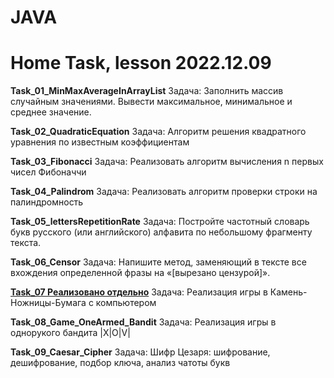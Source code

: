# JAVA
# Home Task, lesson 2022.12.09

__Task_01_MinMaxAverageInArrayList__
Задача: Заполнить массив случайным значениями. Вывести максимальное, минимальное и среднее значение.

__Task_02_QuadraticEquation__
Задача: Алгоритм решения квадратного уравнения по известным коэффициентам

__Task_03_Fibonacci__
Задача: Реализовать алгоритм вычисления n первых чисел Фибоначчи

__Task_04_Palindrom__
Задача: Реализовать алгоритм проверки строки на палиндромность

__Task_05_lettersRepetitionRate__
Задача: Постройте частотный словарь букв русского (или английского) алфавита по небольшому фрагменту текста.

__Task_06_Censor__
Задача: Напишите метод, заменяющий в тексте все вхождения определенной фразы на «[вырезано цензурой]».

__[Task_07 Реализовано отдельно](https://github.com/QmaxD/JavaFX_Game_RockPaperScissors)__
Задача: Реализация игры в Камень-Ножницы-Бумага с компьютером

__Task_08_Game_OneArmed_Bandit__
Задача: Реализация игры в однорукого бандита |X|O|V|

__Task_09_Caesar_Cipher__
Задача: Шифр Цезаря: шифрование, дешифрование, подбор ключа, анализ чатоты букв